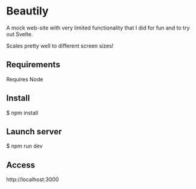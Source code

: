 # Beautily
A mock web-site with very limited functionality that I did for fun and to try out Svelte.

Scales pretty well to different screen sizes!

## Requirements
Requires Node

## Install
$ npm install

## Launch server
$ npm run dev

## Access
http://localhost:3000